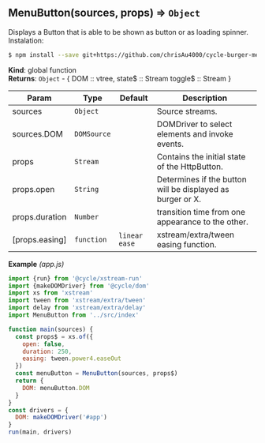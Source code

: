<a name="MenuButton"></a>

## MenuButton(sources, props) ⇒ <code>Object</code>
Displays a Button that is able to be shown as button or as loading spinner.
Instalation:
```bash
$ npm install --save git+https://github.com/chrisAu4000/cycle-burger-menu-button.git
```

**Kind**: global function  
**Returns**: <code>Object</code> - {
   DOM :: vtree,
   state$ :: Stream
   toggle$ :: Stream
}  

| Param | Type | Default | Description |
| --- | --- | --- | --- |
| sources | <code>Object</code> |  | Source streams. |
| sources.DOM | <code>DOMSource</code> |  | DOMDriver to select elements and invoke events. |
| props | <code>Stream</code> |  | Contains the initial state of the HttpButton. |
| props.open | <code>String</code> |  | Determines if the button will be displayed as burger or X. |
| props.duration | <code>Number</code> |  | transition time from one appearance to the other. |
| [props.easing] | <code>function</code> | <code>linear ease</code> | xstream/extra/tween easing function. |

**Example** *(app.js)*  
```js
import {run} from '@cycle/xstream-run'
import {makeDOMDriver} from '@cycle/dom'
import xs from 'xstream'
import tween from 'xstream/extra/tween'
import delay from 'xstream/extra/delay'
import MenuButton from '../src/index'

function main(sources) {
  const props$ = xs.of({
    open: false,
    duration: 250,
    easing: tween.power4.easeOut
  })
  const menuButton = MenuButton(sources, props$)
  return {
    DOM: menuButton.DOM
  }
}
const drivers = {
  DOM: makeDOMDriver('#app')
}
run(main, drivers)
```
